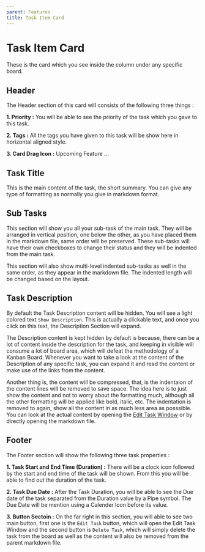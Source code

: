 ```yaml
---
parent: Features
title: Task Item Card
---
```


# Task Item Card

These is the card which you see inside the column under any specific board.

## Header

The Header section of this card will consists of the following three things :

**1. Priority :** You will be able to see the priority of the task which you gave to this task.

**2. Tags :** All the tags you have given to this task will be show here in horizontal aligned style.

**3. Card Drag Icon :** Upcoming Feature ...

## Task Title

This is the main content of the task, the short summary. You can give any type of formatting as normally you give in markdown format.

## Sub Tasks

This section will show you all your sub-task of the main task. They will be arranged in vertical position, one below the other, as you have placed them in the markdown file, same order will be preserved. These sub-tasks will have their own checkboxes to change their status and they will be indented from the main task.

This section will also show multi-level indented sub-tasks as well in the same order, as they appear in the markdown file. The indented length will be changed based on the layout.

## Task Description

By default the Task Description content will be hidden. You will see a light colored text `Show Description`. This is actually a clickable text, and once you click on this text, the Description Section will expand.

The Description content is kept hidden by default is because, there can be a lot of content inside the description for the task, and keeping in visible will consume a lot of board area, which will defeat the methodology of a Kanban Board. Whenever you want to take a look at the content of the Description of any specific task, you can expand it and read the content or make use of the links from the content.

Another thing is, the content will be compressed, that, is the indentaion of the content lines will be removed to save space. The idea here is to just show the content and not to worry about the formatting much, although all the other formatting will be applied like bold, italic, etc. The indentation is removed to again, show all the content in as much less area as posssible. You can look at the actual content by opening the [Edit Task Window](./EditTaskWindow.md) or by directly opening the markdown file.

## Footer

The Footer section will show the following three task properties :

**1. Task Start and End Time (Duration) :** There will be a clock icon followed by the start and end time of the task will be shown. From this you will be able to find out the duration of the task.

**2. Task Due Date :** After the Task Duration, you will be able to see the Due date of the task separated from the Duration value by a Pipe symbol. The Due Date will be mention using a Calender Icon before its value.

**3. Button Sectoin :** On the far right in this section, you will able to see two main button, first one is the `Edit Task` button, which will open the Edit Task Window and the second button is `Delete Task`, which will simply delete the task from the board as well as the content will also be removed from the parent markdown file.
